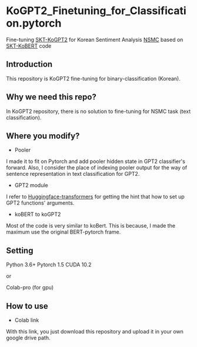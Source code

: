 # KoGPT2_Finetuning_for_Classification.pytorch

Fine-tuning [SKT-KoGPT2](https://github.com/SKT-AI/KoGPT2) for Korean Sentiment Analysis [NSMC](https://github.com/e9t/nsmc) based on [SKT-KoBERT](https://github.com/SKTBrain/KoBERT) code

## Introduction

This repository is KoGPT2 fine-tuning for binary-classification (Korean).  

## Why we need this repo?

In KoGPT2 repository, there is no solution to fine-tuning for NSMC task (text classification). 

## Where you modify?

- Pooler

I made it to fit on Pytorch and add pooler hidden state in GPT2 classifier's forward. Also, I consider the place of 
indexing pooler output for the way of sentence representation in text classification for GPT2.

- GPT2 module 

I refer to [Huggingface-transformers](https://huggingface.co/transformers/) for getting the hint that how to set up
GPT2 functions' arguments. 

- koBERT to koGPT2

Most of the code is very similar to koBert. This is because, I made the maximum use the original BERT-pytorch frame.

## Setting

Python 3.6+
Pytorch 1.5
CUDA 10.2

or

Colab-pro (for gpu)

## How to use

- Colab link

With this link, you just download this repository and upload it in your own google drive path. 
